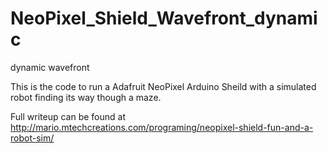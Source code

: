 # NeoPixel_Shield_Wavefront_dynamic
dynamic wavefront

This is the code to run a Adafruit NeoPixel Arduino Sheild with a simulated robot finding its way though a maze.

Full writeup can be found at http://mario.mtechcreations.com/programing/neopixel-shield-fun-and-a-robot-sim/
